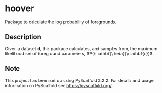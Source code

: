 # hoover

Package to calculate the log probability of foregrounds.


## Description

Given a dataset $\mathbf{d}$, this package calculates, and samples from, the maximum likelihood set of foreground parameters, $P(\mathbf{\theta}}\mathbf{d})$.


## Note

This project has been set up using PyScaffold 3.2.2. For details and usage
information on PyScaffold see https://pyscaffold.org/.
